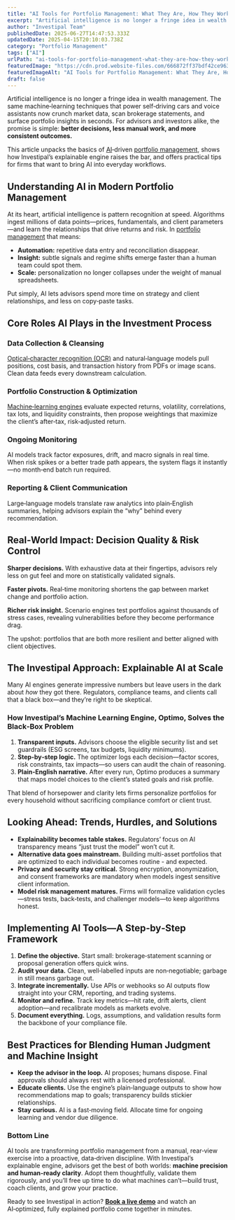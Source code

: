 ```yaml
---
title: "AI Tools for Portfolio Management: What They Are, How They Work—and Where Investipal Fits In"
excerpt: "Artificial intelligence is no longer a fringe idea in wealth management. The same machine‑learning techniques that power self‑driving cars and voice assistants now crunch market data, scan brokerage statements, and."
author: "Investipal Team"
publishedDate: 2025-06-27T14:47:53.333Z
updatedDate: 2025-04-15T20:10:03.738Z
category: "Portfolio Management"
tags: ["AI"]
urlPath: "ai-tools-for-portfolio-management-what-they-are-how-they-work--and-where-investipal-fits-in"
featuredImage: "https://cdn.prod.website-files.com/666872ff37bdf42ce9637d77/67febbdfe2e1409dcd03dbc6_Personalization%20at%20Scale%20The%20Next%20Frontier%20in%20Wealth%20Management%20(7).png"
featuredImageAlt: "AI Tools for Portfolio Management: What They Are, How They Work—and Where Investipal Fits In"
draft: false
---
```

<p id="">Artificial intelligence is no longer a fringe idea in wealth management. The same machine‑learning techniques that power self‑driving cars and voice assistants now crunch market data, scan brokerage statements, and surface portfolio insights in seconds. For advisors and investors alike, the promise is simple: <strong id="">better decisions, less manual work, and more consistent outcomes.</strong></p><p id="">This article unpacks the basics of <a href="/blog/ai">AI</a>‑driven <a href="/blog/portfolio-management">portfolio management</a>, shows how Investipal’s explainable engine raises the bar, and offers practical tips for firms that want to bring AI into everyday workflows.</p><h2 id="">Understanding AI in Modern Portfolio Management</h2><p id="">At its heart, artificial intelligence is pattern recognition at speed. Algorithms ingest millions of data points—prices, fundamentals, and client parameters—and learn the relationships that drive returns and risk. In <a href="/blog/portfolio-management">portfolio management</a> that means:</p><ul id=""><li id=""><strong id="">Automation:</strong> repetitive data entry and reconciliation disappear.</li><li id=""><strong id="">Insight:</strong> subtle signals and regime shifts emerge faster than a human team could spot them.</li><li id=""><strong id="">Scale:</strong> personalization no longer collapses under the weight of manual spreadsheets.</li></ul><p id="">Put simply, AI lets advisors spend more time on strategy and client relationships, and less on copy‑paste tasks.</p><h2 id="">Core Roles AI Plays in the Investment Process</h2><h3 id="">Data Collection & Cleansing</h3><p id=""><a href="/blog/using-ocr-technology-to-automate-account-statement-scanning-for-financial-advisors">Optical‑character recognition (OCR)</a> and natural‑language models pull positions, cost basis, and transaction history from PDFs or image scans. Clean data feeds every downstream calculation.</p><h3 id="">Portfolio Construction & Optimization</h3><p id=""><a href="/blog/ai-portfolio-optimization-what-financial-advisors-need-to-know-in-2025">Machine‑learning engines</a> evaluate expected returns, volatility, correlations, tax lots, and liquidity constraints, then propose weightings that maximize the client’s after‑tax, risk‑adjusted return.</p><h3 id="">Ongoing Monitoring</h3><p id="">AI models track factor exposures, drift, and macro signals in real time. When risk spikes or a better trade path appears, the system flags it instantly—no month‑end batch run required.</p><h3 id="">Reporting & Client Communication</h3><p id="">Large‑language models translate raw analytics into plain‑English summaries, helping advisors explain the “why” behind every recommendation.</p><h2 id="">Real‑World Impact: Decision Quality & Risk Control</h2><p id=""><strong id="">Sharper decisions.</strong> With exhaustive data at their fingertips, advisors rely less on gut feel and more on statistically validated signals.</p><p id=""><strong id="">Faster pivots.</strong> Real‑time monitoring shortens the gap between market change and portfolio action.</p><p id=""><strong id="">Richer risk insight.</strong> Scenario engines test portfolios against thousands of stress cases, revealing vulnerabilities before they become performance drag.</p><p id="">The upshot: portfolios that are both more resilient and better aligned with client objectives.</p><h2 id="">The Investipal Approach: Explainable AI at Scale</h2><p id="">Many AI engines generate impressive numbers but leave users in the dark about <em id="">how</em> they got there. Regulators, compliance teams, and clients call that a black box—and they’re right to be skeptical.</p><h3 id="">How Investipal’s Machine Learning Engine, Optimo, Solves the Black‑Box Problem</h3><ol id=""><li id=""><strong id="">Transparent inputs.</strong> Advisors choose the eligible security list and set guardrails (ESG screens, tax budgets, liquidity minimums).</li><li id=""><strong id="">Step‑by‑step logic.</strong> The optimizer logs each decision—factor scores, risk constraints, tax impacts—so users can audit the chain of reasoning.</li><li id=""><strong id="">Plain‑English narrative.</strong> After every run, Optimo produces a summary that maps model choices to the client’s stated goals and risk profile.</li></ol><p id="">That blend of horsepower and clarity lets firms personalize portfolios for every household without sacrificing compliance comfort or client trust.</p><h2 id="">Looking Ahead: Trends, Hurdles, and Solutions</h2><ul id=""><li id=""><strong id="">Explainability becomes table stakes.</strong> Regulators’ focus on AI transparency means “just trust the model” won’t cut it.</li><li id=""><strong id="">Alternative data goes mainstream.</strong> Building multi-asset portfolios that are optimized to each individual becomes routine - and expected.</li><li id=""><strong id="">Privacy and security stay critical.</strong> Strong encryption, anonymization, and consent frameworks are mandatory when models ingest sensitive client information.</li><li id=""><strong id="">Model risk management matures.</strong> Firms will formalize validation cycles—stress tests, back‑tests, and challenger models—to keep algorithms honest.</li></ul><h2 id="">Implementing AI Tools—A Step‑by‑Step Framework</h2><ol id=""><li id=""><strong id="">Define the objective.</strong> Start small: brokerage‑statement scanning or proposal generation offers quick wins.</li><li id=""><strong id="">Audit your data.</strong> Clean, well‑labelled inputs are non‑negotiable; garbage in still means garbage out.</li><li id=""><strong id="">Integrate incrementally.</strong> Use APIs or webhooks so AI outputs flow straight into your CRM, reporting, and trading systems.</li><li id=""><strong id="">Monitor and refine.</strong> Track key metrics—hit rate, drift alerts, client adoption—and recalibrate models as markets evolve.</li><li id=""><strong id="">Document everything.</strong> Logs, assumptions, and validation results form the backbone of your compliance file.</li></ol><h2 id="">Best Practices for Blending Human Judgment and Machine Insight</h2><ul id=""><li id=""><strong id="">Keep the advisor in the loop.</strong> AI proposes; humans dispose. Final approvals should always rest with a licensed professional.</li><li id=""><strong id="">Educate clients.</strong> Use the engine’s plain‑language outputs to show how recommendations map to goals; transparency builds stickier relationships.</li><li id=""><strong id="">Stay curious.</strong> AI is a fast‑moving field. Allocate time for ongoing learning and vendor due diligence.</li></ul><h3 id="">Bottom Line</h3><p id="">AI tools are transforming portfolio management from a manual, rear‑view exercise into a proactive, data‑driven discipline. With Investipal’s explainable engine, advisors get the best of both worlds: <strong id="">machine precision and human‑ready clarity</strong>. Adopt them thoughtfully, validate them rigorously, and you’ll free up time to do what machines can’t—build trust, coach clients, and grow your practice.</p><p id="">Ready to see Investipal in action? <a href="/book-a-demo" id=""><strong id="">Book a live demo</strong></a> and watch an AI‑optimized, fully explained portfolio come together in minutes.</p>